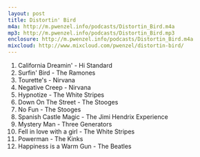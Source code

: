 ```yaml
---
layout: post
title: Distortin' Bird
m4a: http://m.pwenzel.info/podcasts/Distortin_Bird.m4a
mp3: http://m.pwenzel.info/podcasts/Distortin_Bird.mp3
enclosure: http://m.pwenzel.info/podcasts/Distortin_Bird.m4a
mixcloud: http://www.mixcloud.com/pwenzel/distortin-bird/
---
```


1. California Dreamin' - Hi Standard
2. Surfin' Bird - The Ramones
3. Tourette's - Nirvana
4. Negative Creep - Nirvana
5. Hypnotize - The White Stripes
6. Down On The Street - The Stooges
7. No Fun - The Stooges
8. Spanish Castle Magic - The Jimi Hendrix Experience
9. Mystery Man - Three Generators
10. Fell in love with a girl - The White Stripes
11. Powerman - The Kinks
12. Happiness is a Warm Gun - The Beatles